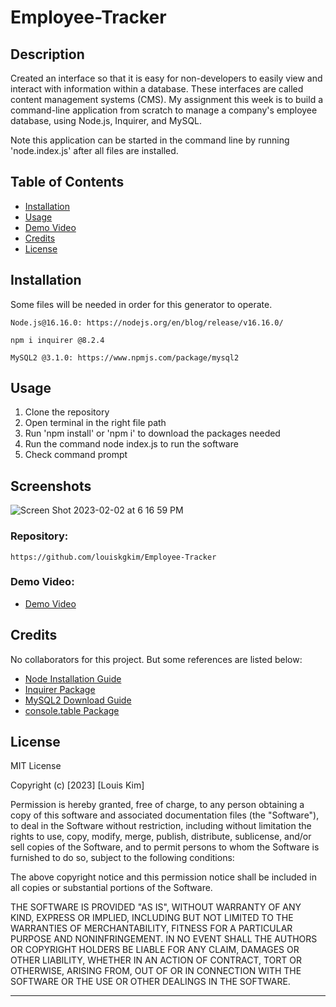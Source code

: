 # Employee-Tracker

## Description

Created an interface so that it is easy for non-developers to easily view and interact with information within a database. These interfaces are called content management systems (CMS). My assignment this week is to build a command-line application from scratch to manage a company's employee database, using Node.js, Inquirer, and MySQL.

Note this application can be started in the command line by running 'node.index.js' after all files are installed.

## Table of Contents

- [Installation](#installation)
- [Usage](#usage)
- [Demo Video](#demovideo)
- [Credits](#credits)
- [License](#license)

## Installation
Some files will be needed in order for this generator to operate.

```
Node.js@16.16.0: https://nodejs.org/en/blog/release/v16.16.0/
```

```
npm i inquirer @8.2.4
```

```
MySQL2 @3.1.0: https://www.npmjs.com/package/mysql2
```

## Usage
1. Clone the repository
2. Open terminal in the right file path
3. Run 'npm install' or 'npm i' to download the packages needed
4. Run the command node index.js to run the software
5. Check command prompt


## Screenshots
![Screen Shot 2023-02-02 at 6 16 59 PM](https://user-images.githubusercontent.com/115679155/216496645-78c9c5b1-c7e6-47c3-8479-1a41558d2592.png)


### Repository:
```
https://github.com/louiskgkim/Employee-Tracker
```

### Demo Video:

- [Demo Video](https://drive.google.com/file/d/1cXDCsmZ9eFpa0clmrpox4qSVkb5vfU-B/view?usp=sharing)

## Credits

No collaborators for this project. But some references are listed below:

- [Node Installation Guide](https://coding-boot-camp.github.io/full-stack/nodejs/how-to-install-nodejs/)
- [Inquirer Package](https://www.npmjs.com/package/inquirer/v/8.2.4/)
- [MySQL2 Download Guide](https://coding-boot-camp.github.io/full-stack/mysql/mysql-installation-guide)
- [console.table Package](https://www.npmjs.com/package/console.table)

## License

MIT License

Copyright (c) [2023] [Louis Kim]

Permission is hereby granted, free of charge, to any person obtaining a copy
of this software and associated documentation files (the "Software"), to deal
in the Software without restriction, including without limitation the rights
to use, copy, modify, merge, publish, distribute, sublicense, and/or sell
copies of the Software, and to permit persons to whom the Software is
furnished to do so, subject to the following conditions:

The above copyright notice and this permission notice shall be included in all
copies or substantial portions of the Software.

THE SOFTWARE IS PROVIDED "AS IS", WITHOUT WARRANTY OF ANY KIND, EXPRESS OR
IMPLIED, INCLUDING BUT NOT LIMITED TO THE WARRANTIES OF MERCHANTABILITY,
FITNESS FOR A PARTICULAR PURPOSE AND NONINFRINGEMENT. IN NO EVENT SHALL THE
AUTHORS OR COPYRIGHT HOLDERS BE LIABLE FOR ANY CLAIM, DAMAGES OR OTHER
LIABILITY, WHETHER IN AN ACTION OF CONTRACT, TORT OR OTHERWISE, ARISING FROM,
OUT OF OR IN CONNECTION WITH THE SOFTWARE OR THE USE OR OTHER DEALINGS IN THE
SOFTWARE.

---
